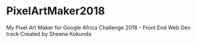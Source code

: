 # PixelArtMaker2018
My Pixel Art Maker for Google Africa Challenge 2018 - Front End Web Dev track 
Created by Sheena Kokunda 
